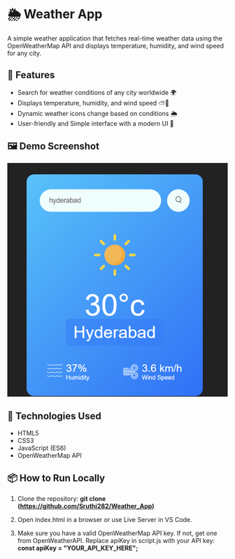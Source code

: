 # 🌦️ Weather App
A simple weather application that fetches real-time weather data using the OpenWeatherMap API and displays temperature, humidity, and wind speed for any city.

## 🚀 Features
- Search for weather conditions of any city worldwide 🌍
- Displays temperature, humidity, and wind speed ⛅💨
- Dynamic weather icons change based on conditions 🌦️
- User-friendly and Simple interface with a modern UI 🎨

## 🖼️ Demo Screenshot
![Weather App Screenshot](https://github.com/Sruthi282/Weather_App/blob/main/Weather_App_Screenshot.png)

## 🔧 Technologies Used
- HTML5
- CSS3
- JavaScript (ES6)
- OpenWeatherMap API

## 📦 How to Run Locally
1. Clone the repository:
   **git clone (https://github.com/Sruthi282/Weather_App)**

2. Open index.html in a browser or use Live Server in VS Code.

3. Make sure you have a valid OpenWeatherMap API key. If not, get one from OpenWeatherAPI.
Replace apiKey in script.js with your API key:
    **const apiKey = "YOUR_API_KEY_HERE";**

   
